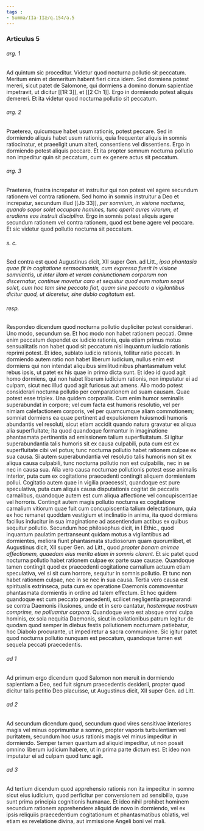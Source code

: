 ```yaml
---
tags : 
- Summa/IIa-IIæ/q.154/a.5
---
```


### Articulus 5

###### arg. 1
Ad quintum sic proceditur. Videtur quod nocturna pollutio sit peccatum. Meritum enim et demeritum habent fieri circa idem. Sed dormiens potest mereri, sicut patet de Salomone, qui dormiens a domino donum sapientiae impetravit, ut dicitur [[1R 3]], et [[2 Ch 1]]. Ergo in dormiendo potest aliquis demereri. Et ita videtur quod nocturna pollutio sit peccatum.

###### arg. 2
Praeterea, quicumque habet usum rationis, potest peccare. Sed in dormiendo aliquis habet usum rationis, quia frequenter aliquis in somnis ratiocinatur, et praeeligit unum alteri, consentiens vel dissentiens. Ergo in dormiendo potest aliquis peccare. Et ita propter somnum nocturna pollutio non impeditur quin sit peccatum, cum ex genere actus sit peccatum.

###### arg. 3
Praeterea, frustra increpatur et instruitur qui non potest vel agere secundum rationem vel contra rationem. Sed homo in somnis instruitur a Deo et increpatur, secundum illud [[Jb 33]], *per somnium, in visione nocturna, quando sopor solet occupare homines, tunc aperit aures virorum, et erudiens eos instruit disciplina*. Ergo in somnis potest aliquis agere secundum rationem vel contra rationem, quod est bene agere vel peccare. Et sic videtur quod pollutio nocturna sit peccatum.

###### s. c.
Sed contra est quod Augustinus dicit, XII super Gen. ad Litt., *ipsa phantasia quae fit in cogitatione sermocinantis, cum expressa fuerit in visione somniantis, ut inter illam et veram coniunctionem corporum non discernatur, continue movetur caro et sequitur quod eum motum sequi solet, cum hoc tam sine peccato fiat, quam sine peccato a vigilantibus dicitur quod, ut diceretur, sine dubio cogitatum est*.

###### resp.
Respondeo dicendum quod nocturna pollutio dupliciter potest considerari. Uno modo, secundum se. Et hoc modo non habet rationem peccati. Omne enim peccatum dependet ex iudicio rationis, quia etiam primus motus sensualitatis non habet quod sit peccatum nisi inquantum iudicio rationis reprimi potest. Et ideo, sublato iudicio rationis, tollitur ratio peccati. In dormiendo autem ratio non habet liberum iudicium, nullus enim est dormiens qui non intendat aliquibus similitudinibus phantasmatum velut rebus ipsis, ut patet ex his quae in primo dicta sunt. Et ideo id quod agit homo dormiens, qui non habet liberum iudicium rationis, non imputatur ei ad culpam, sicut nec illud quod agit furiosus aut amens. Alio modo potest considerari nocturna pollutio per comparationem ad suam causam. Quae potest esse triplex. Una quidem corporalis. Cum enim humor seminalis superabundat in corpore; vel cum facta est humoris resolutio, vel per nimiam calefactionem corporis, vel per quamcumque aliam commotionem; somniat dormiens ea quae pertinent ad expulsionem huiusmodi humoris abundantis vel resoluti, sicut etiam accidit quando natura gravatur ex aliqua alia superfluitate; ita quod quandoque formantur in imaginatione phantasmata pertinentia ad emissionem talium superfluitatum. Si igitur superabundantia talis humoris sit ex causa culpabili, puta cum est ex superfluitate cibi vel potus; tunc nocturna pollutio habet rationem culpae ex sua causa. Si autem superabundantia vel resolutio talis humoris non sit ex aliqua causa culpabili, tunc nocturna pollutio non est culpabilis, nec in se nec in causa sua. Alia vero causa nocturnae pollutionis potest esse animalis interior, puta cum ex cogitatione praecedenti contingit aliquem dormientem pollui. Cogitatio autem quae in vigilia praecessit, quandoque est pure speculativa, puta cum aliquis causa disputationis cogitat de peccatis carnalibus, quandoque autem est cum aliqua affectione vel concupiscentiae vel horroris. Contingit autem magis pollutio nocturna ex cogitatione carnalium vitiorum quae fuit cum concupiscentia talium delectationum, quia ex hoc remanet quoddam vestigium et inclinatio in anima, ita quod dormiens facilius inducitur in sua imaginatione ad assentiendum actibus ex quibus sequitur pollutio. Secundum hoc philosophus dicit, in I Ethic., quod inquantum paulatim pertranseunt quidam motus a vigilantibus ad dormientes, meliora fiunt phantasmata studiosorum quam quorumlibet, et Augustinus dicit, XII super Gen. ad Litt., quod *propter bonam animae affectionem, quaedam eius merita etiam in somnis clarent*. Et sic patet quod nocturna pollutio habet rationem culpae ex parte suae causae. Quandoque tamen contingit quod ex praecedenti cogitatione carnalium actuum etiam speculativa, vel si sit cum horrore, sequitur in somnis pollutio. Et tunc non habet rationem culpae, nec in se nec in sua causa. Tertia vero causa est spiritualis extrinseca, puta cum ex operatione Daemonis commoventur phantasmata dormientis in ordine ad talem effectum. Et hoc quidem quandoque est cum peccato praecedenti, scilicet negligentia praeparandi se contra Daemonis illusiones, unde et in sero cantatur, *hostemque nostrum comprime, ne polluantur corpora*. Quandoque vero est absque omni culpa hominis, ex sola nequitia Daemonis, sicut in collationibus patrum legitur de quodam quod semper in diebus festis pollutionem nocturnam patiebatur, hoc Diabolo procurante, ut impediretur a sacra communione. Sic igitur patet quod nocturna pollutio nunquam est peccatum, quandoque tamen est sequela peccati praecedentis.

###### ad 1
Ad primum ergo dicendum quod Salomon non meruit in dormiendo sapientiam a Deo, sed fuit signum praecedentis desiderii, propter quod dicitur talis petitio Deo placuisse, ut Augustinus dicit, XII super Gen. ad Litt.

###### ad 2
Ad secundum dicendum quod, secundum quod vires sensitivae interiores magis vel minus opprimuntur a somno, propter vaporis turbulentiam vel puritatem, secundum hoc usus rationis magis vel minus impeditur in dormiendo. Semper tamen quantum ad aliquid impeditur, ut non possit omnino liberum iudicium habere, ut in prima parte dictum est. Et ideo non imputatur ei ad culpam quod tunc agit.

###### ad 3
Ad tertium dicendum quod apprehensio rationis non ita impeditur in somno sicut eius iudicium, quod perficitur per conversionem ad sensibilia, quae sunt prima principia cognitionis humanae. Et ideo nihil prohibet hominem secundum rationem apprehendere aliquid de novo in dormiendo, vel ex ipsis reliquiis praecedentium cogitationum et phantasmatibus oblatis, vel etiam ex revelatione divina, aut immissione Angeli boni vel mali.

